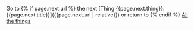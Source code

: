 Go to {% if page.next.url %} the next [Thing {{page.next.thing}}: {{page.next.title}}]({{page.next.url | relative}})  or return to {% endif %} [All the things](/ARDC-23-things/researchdata/things)
